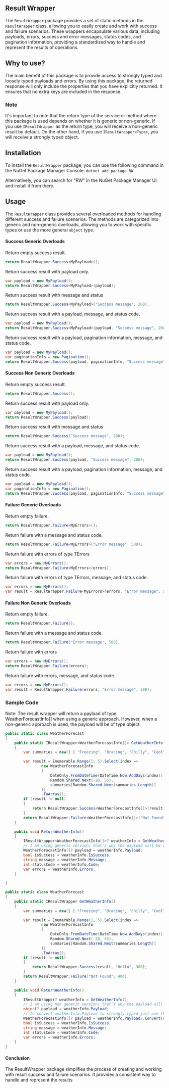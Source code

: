 ## Result Wrapper

The `ResultWrapper` package provides a set of static methods in the `ResultWrapper` class, allowing you to easily create and work with success and failure scenarios. These wrappers encapsulate various data, including payloads, errors, success and error messages, status codes, and pagination information, providing a standardized way to handle and represent the results of operations.

## Why to use?

The main benefit of this package is to provide access to strongly typed and loosely typed payloads and errors. By using this package, the returned response will only include the properties that you have explicitly returned. It ensures that no extra keys are included in the response.

### Note
It's important to note that the return type of the service or method where this package is used depends on whether it is generic or non-generic. If you use `IResultWrapper` as the return type, you will receive a non-generic result by default. On the other hand, if you use `IResultWrapper<Type>`, you will receive a strongly typed object.


## Installation

To install the `ResultWrapper` package, you can use the following command in the NuGet Package Manager Console: `dotnet add package RW`

Alternatively, you can search for "RW" in the NuGet Package Manager UI and install it from there.

## Usage

The `ResultWrapper` class provides several overloaded methods for handling different success and failure scenarios. The methods are categorized into generic and non-generic overloads, allowing you to work with specific types or use the more general `object` type.


#### Success Generic Overloads

Return empty success result.

```csharp
return ResultWrapper.Success<MyPayload>();
```
Return success result with payload only.

```csharp
var payload = new MyPayload();
return ResultWrapper.Success<MyPayload>(payload);
```

Return success result with message and status

```csharp
return ResultWrapper.Success<MyPayload>("Success message", 200);
```

Return success result with a payload, message, and status code.

```csharp
var payload = new MyPayload();
return ResultWrapper.Success<MyPayload>(payload, "Success message", 200);
```
Return success result with a payload, pagination information, message, and status code.

```csharp
var payload = new MyPayload();
var paginationInfo = new Pagination();
return ResultWrapper.Success(payload, paginationInfo, "Success message", 200);
```

#### Success Non Generic Overloads

Return empty success result.

```csharp
return ResultWrapper.Success();
```
Return success result with payload only.

```csharp
var payload = new MyPayload();
return ResultWrapper.Success(payload);
```

Return success result with message and status

```csharp
return ResultWrapper.Success("Success message", 200);
```

Return success result with a payload, message, and status code.

```csharp
var payload = new MyPayload();
return ResultWrapper.Success(payload, "Success message", 200);
```
Return success result with a payload, pagination information, message, and status code.

```csharp
var payload = new MyPayload();
var paginationInfo = new Pagination();
return ResultWrapper.Success(payload, paginationInfo, "Success message", 200);
```

#### Failure Generic Overloads

Return empty failure.

```csharp
return ResultWrapper.Failure<MyErrors>();
```

Return failure with a message and status code.

```csharp
return ResultWrapper.Failure<MyErrors>("Error message", 500);
```

Return failure with errors of type TErrors

```csharp
var errors = new MyErrors();
return ResultWrapper.Failure<MyErrors>(errors);
```

Return failure with errors of type TErrors, message, and status code.

```csharp
var errors = new MyErrors();
var result = ResultWrapper.Failure<MyErrors>(errors, "Error message", 500);

```

#### Failure Non Generic Overloads

Return empty failure.

```csharp
return ResultWrapper.Failure();
```

Return failure with a message and status code.

```csharp
return ResultWrapper.Failure("Error message", 500);
```

Return failure with errors

```csharp
var errors = new MyErrors();
return ResultWrapper.Failure(errors);
```

Return failure with errors, message, and status code.

```csharp
var errors = new MyErrors();
var result = ResultWrapper.Failure(errors, "Error message", 500);

```

### Sample Code

Note: The result wrapper will return a payload of type WeatherForecastInfo[] when using a generic approach.
However, when a non-generic approach is used, the payload will be of type object.

```csharp
public static class WeatherForecast
{
    public static IResultWrapper<WeatherForecastInfo[]> GetWeatherInfo()
    {
        var summaries = new[] { "Freezing", "Bracing", "Chilly", "Cool", "Mild", "Warm", "Balmy", "Hot", "Sweltering", "Scorching" };

        var result = Enumerable.Range(1, 5).Select(index =>
                new WeatherForecastInfo
                (
                    DateOnly.FromDateTime(DateTime.Now.AddDays(index)),
                    Random.Shared.Next(-20, 55),
                    summaries[Random.Shared.Next(summaries.Length)]
                ))
                .ToArray();
        if (result != null)
        {
            return ResultWrapper.Success<WeatherForecastInfo[]>(result, "Hello", 300);
        }
        return ResultWrapper.Failure<WeatherForecastInfo[]>("Not Found", 404);
    }

    public void ReturnWeatherInfo()
    {
        IResultWrapper<WeatherForecastInfo[]>? weatherInfo = GetWeatherInfo();
        // I am using generic version; that's why the payload will be of type WeatherForecastInfo[].
        WeatherForecastInfo[]? payload = weatherInfo.Payload;
        bool isSuccess = weatherInfo.IsSuccess;
        string message = weatherInfo.Message;
        int statusCode = weatherInfo.Code;
        var errors = weatherInfo.Errors;
    }

}
```

```csharp
public static class WeatherForecast
{
    public static IResultWrapper GetWeatherInfo()
    {
        var summaries = new[] { "Freezing", "Bracing", "Chilly", "Cool", "Mild", "Warm", "Balmy", "Hot", "Sweltering", "Scorching" };

        var result = Enumerable.Range(1, 5).Select(index =>
                new WeatherForecastInfo
                (
                    DateOnly.FromDateTime(DateTime.Now.AddDays(index)),
                    Random.Shared.Next(-20, 55),
                    summaries[Random.Shared.Next(summaries.Length)]
                ))
                .ToArray();
        if (result != null)
        {
            return ResultWrapper.Success(result, "Hello", 300);
        }
        return ResultWrapper.Failure("Not Found", 404);
    }

    public void ReturnWeatherInfo()
    {
        IResultWrapper? weatherInfo = GetWeatherInfo();
        // I am using non generic version; that's why the payload will be of type object.
        object? payload = weatherInfo.Payload;
        // To convert weatherInfo.Payload to strongly typed just use this extension.
        WeatherForecastInfo[]? payload = weatherInfo.Payload?.ConvertToType<WeatherForecastInfo[]>();
        bool isSuccess = weatherInfo.IsSuccess;
        string message = weatherInfo.Message;
        int statusCode = weatherInfo.Code;
        var errors = weatherInfo.Errors;
    }
}
```

#### Conclusion
The ResultWrapper package simplifies the process of creating and working with result success and failure scenarios. It provides a consistent way to handle and represent the results
